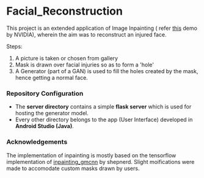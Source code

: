 # Facial_Reconstruction

This project is an extended application of Image Inpainting ( refer [this](https://www.nvidia.com/research/inpainting/) demo by NVIDIA), 
wherein the aim was to reconstruct an injured face.

Steps:
1. A picture is taken or chosen from gallery
2. Mask is drawn over facial injuries so as to form a 'hole'
3. A Generator (part of a GAN) is used to fill the holes created by the mask, hence getting a normal face.

### Repository Configuration

* The **server directory** contains a simple **flask server** which is used for hosting the generator model.
* Every other directory belongs to the app (User Interface) developed in **Android Studio (Java)**.

### Acknowledgements

 The implementation of inpainting is mostly based on the tensorflow implementation of [inpainting_gmcnn](https://github.com/shepnerd/inpainting_gmcnn) by shepnerd. 
Slight moifications were made to accomodate custom masks drawn by users. 
